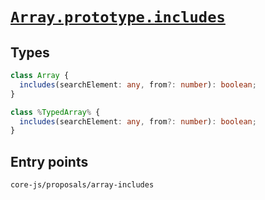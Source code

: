 # [`Array.prototype.includes`](https://github.com/tc39/proposal-Array.prototype.includes)

## Types

```ts
class Array {
  includes(searchElement: any, from?: number): boolean;
}

class %TypedArray% {
  includes(searchElement: any, from?: number): boolean;
}
```

## Entry points

```
core-js/proposals/array-includes
```
